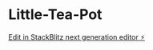 # Little-Tea-Pot

[Edit in StackBlitz next generation editor ⚡️](https://stackblitz.com/~/github.com/ItsmeBlackOps/Little-Tea-Pot)